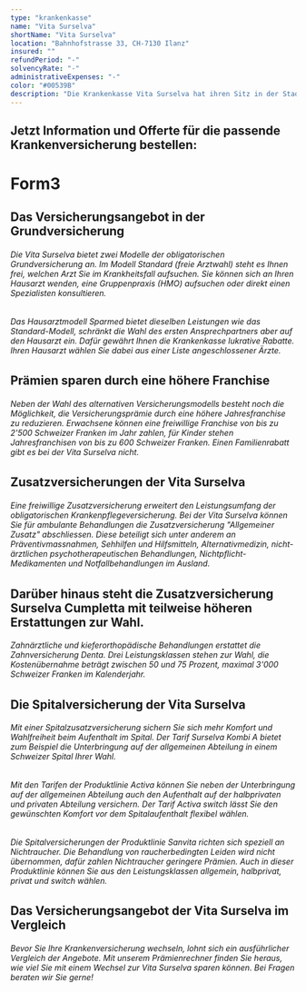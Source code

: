 ```yaml
---
type: "krankenkasse"
name: "Vita Surselva"
shortName: "Vita Surselva"
location: "Bahnhofstrasse 33, CH-7130 Ilanz"
insured: ""
refundPeriod: "-"
solvencyRate: "-"
administrativeExpenses: "-"
color: "#00539B"
description: "Die Krankenkasse Vita Surselva hat ihren Sitz in der Stadt Ilanz in der Region Surselva, gelegen im Kanton Graubünden. Aktiv ist sie allerdings in der gesamten Schweiz. Entstanden ist der Krankenversicherer im Jahr 1991 durch eine Fusion der Krankenkasse Ruis und der ÖKK Group. Heute zählt das Unternehmen rund 5'000 Versicherungsnehmer und gehört damit zu den kleineren Krankenkassen in der Schweiz."
---
```


## Jetzt Information und Offerte für die passende Krankenversicherung bestellen:

# Form3

## Das Versicherungsangebot in der Grundversicherung

###### Die Vita Surselva bietet zwei Modelle der obligatorischen Grundversicherung an. Im Modell Standard (freie Arztwahl) steht es Ihnen frei, welchen Arzt Sie im Krankheitsfall aufsuchen. Sie können sich an Ihren Hausarzt wenden, eine Gruppenpraxis (HMO) aufsuchen oder direkt einen Spezialisten konsultieren.

###### Das Hausarztmodell Sparmed bietet dieselben Leistungen wie das Standard-Modell, schränkt die Wahl des ersten Ansprechpartners aber auf den Hausarzt ein. Dafür gewährt Ihnen die Krankenkasse lukrative Rabatte. Ihren Hausarzt wählen Sie dabei aus einer Liste angeschlossener Ärzte.

## Prämien sparen durch eine höhere Franchise

###### Neben der Wahl des alternativen Versicherungsmodells besteht noch die Möglichkeit, die Versicherungsprämie durch eine höhere Jahresfranchise zu reduzieren. Erwachsene können eine freiwillige Franchise von bis zu 2'500 Schweizer Franken im Jahr zahlen, für Kinder stehen Jahresfranchisen von bis zu 600 Schweizer Franken. Einen Familienrabatt gibt es bei der Vita Surselva nicht.

## Zusatzversicherungen der Vita Surselva

###### Eine freiwillige Zusatzversicherung erweitert den Leistungsumfang der obligatorischen Krankenpflegeversicherung. Bei der Vita Surselva können Sie für ambulante Behandlungen die Zusatzversicherung "Allgemeiner Zusatz" abschliessen. Diese beteiligt sich unter anderem an Präventivmassnahmen, Sehhilfen und Hilfsmitteln, Alternativmedizin, nicht-ärztlichen psychotherapeutischen Behandlungen, Nichtpflicht-Medikamenten und Notfallbehandlungen im Ausland.

## Darüber hinaus steht die Zusatzversicherung Surselva Cumpletta mit teilweise höheren Erstattungen zur Wahl.

###### Zahnärztliche und kieferorthopädische Behandlungen erstattet die Zahnversicherung Denta. Drei Leistungsklassen stehen zur Wahl, die Kostenübernahme beträgt zwischen 50 und 75 Prozent, maximal 3'000 Schweizer Franken im Kalenderjahr.

## Die Spitalversicherung der Vita Surselva

###### Mit einer Spitalzusatzversicherung sichern Sie sich mehr Komfort und Wahlfreiheit beim Aufenthalt im Spital. Der Tarif Surselva Kombi A bietet zum Beispiel die Unterbringung auf der allgemeinen Abteilung in einem Schweizer Spital Ihrer Wahl.

###### Mit den Tarifen der Produktlinie Activa können Sie neben der Unterbringung auf der allgemeinen Abteilung auch den Aufenthalt auf der halbprivaten und privaten Abteilung versichern. Der Tarif Activa switch lässt Sie den gewünschten Komfort vor dem Spitalaufenthalt flexibel wählen.

###### Die Spitalversicherungen der Produktlinie Sanvita richten sich speziell an Nichtraucher. Die Behandlung von raucherbedingten Leiden wird nicht übernommen, dafür zahlen Nichtraucher geringere Prämien. Auch in dieser Produktlinie können Sie aus den Leistungsklassen allgemein, halbprivat, privat und switch wählen.

## Das Versicherungsangebot der Vita Surselva im Vergleich

###### Bevor Sie Ihre Krankenversicherung wechseln, lohnt sich ein ausführlicher Vergleich der Angebote. Mit unserem Prämienrechner finden Sie heraus, wie viel Sie mit einem Wechsel zur Vita Surselva sparen können. Bei Fragen beraten wir Sie gerne!
